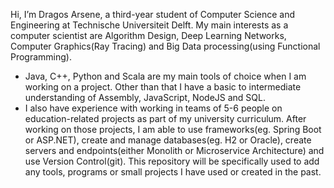  Hi, I’m Dragos Arsene, a third-year student of Computer Science and Engineering at Technische Universiteit Delft. My main interests as a computer scientist are Algorithm Design, Deep Learning Networks, Computer Graphics(Ray Tracing) and Big Data processing(using Functional Programming).
- Java, C++, Python and Scala are my main tools of choice when I am working on a project. Other than that I have a basic to intermediate understanding of Assembly, JavaScript,
NodeJS and SQL.
- I also have experience with working in teams of 5-6 people on education-related projects as part of my university curriculum. After working on those projects, I am able to use frameworks(eg. Spring Boot or ASP.NET), create and manage databases(eg. H2 or Oracle), create servers and endpoints(either Monolith or Microservice Architecture) and use Version Control(git).
This repository will be specifically used to add any tools, programs or small projects I have used or created in the past.
